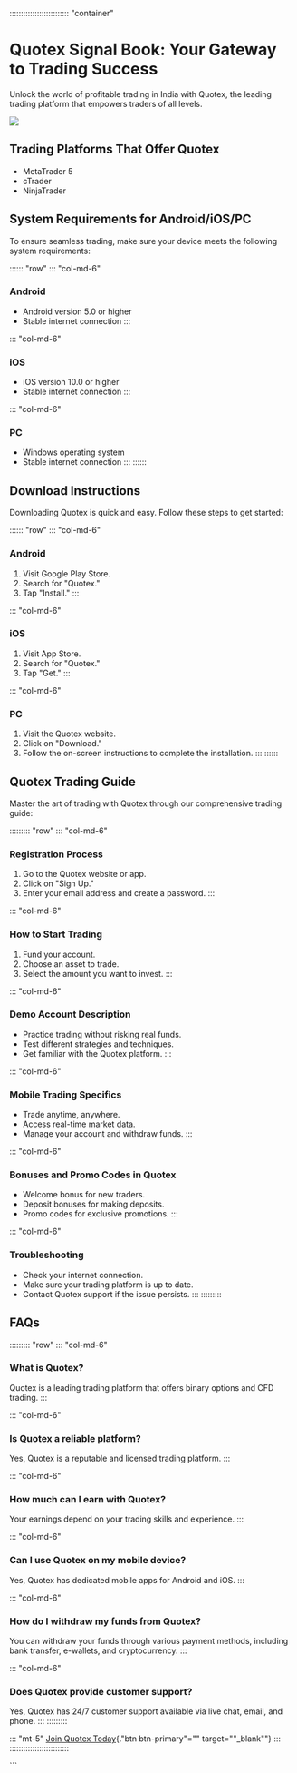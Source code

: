 :::::::::::::::::::::::::: \"container\"
# Quotex Signal Book: Your Gateway to Trading Success

Unlock the world of profitable trading in India with Quotex, the leading
trading platform that empowers traders of all levels.

[![](https://static.quotex.io/files/8_en/300_250.jpg)](https://traff.sbs/brokerqxsignupf)

## Trading Platforms That Offer Quotex

-   MetaTrader 5
-   cTrader
-   NinjaTrader

## System Requirements for Android/iOS/PC

To ensure seamless trading, make sure your device meets the following
system requirements:

:::::: \"row\"
::: \"col-md-6\"
### Android

-   Android version 5.0 or higher
-   Stable internet connection
:::

::: \"col-md-6\"
### iOS

-   iOS version 10.0 or higher
-   Stable internet connection
:::

::: \"col-md-6\"
### PC

-   Windows operating system
-   Stable internet connection
:::
::::::

## Download Instructions

Downloading Quotex is quick and easy. Follow these steps to get started:

:::::: \"row\"
::: \"col-md-6\"
### Android

1.  Visit Google Play Store.
2.  Search for "Quotex."
3.  Tap "Install."
:::

::: \"col-md-6\"
### iOS

1.  Visit App Store.
2.  Search for "Quotex."
3.  Tap "Get."
:::

::: \"col-md-6\"
### PC

1.  Visit the Quotex website.
2.  Click on "Download."
3.  Follow the on-screen instructions to complete the installation.
:::
::::::

## Quotex Trading Guide

Master the art of trading with Quotex through our comprehensive trading
guide:

::::::::: \"row\"
::: \"col-md-6\"
### Registration Process

1.  Go to the Quotex website or app.
2.  Click on "Sign Up."
3.  Enter your email address and create a password.
:::

::: \"col-md-6\"
### How to Start Trading

1.  Fund your account.
2.  Choose an asset to trade.
3.  Select the amount you want to invest.
:::

::: \"col-md-6\"
### Demo Account Description

-   Practice trading without risking real funds.
-   Test different strategies and techniques.
-   Get familiar with the Quotex platform.
:::

::: \"col-md-6\"
### Mobile Trading Specifics

-   Trade anytime, anywhere.
-   Access real-time market data.
-   Manage your account and withdraw funds.
:::

::: \"col-md-6\"
### Bonuses and Promo Codes in Quotex

-   Welcome bonus for new traders.
-   Deposit bonuses for making deposits.
-   Promo codes for exclusive promotions.
:::

::: \"col-md-6\"
### Troubleshooting

-   Check your internet connection.
-   Make sure your trading platform is up to date.
-   Contact Quotex support if the issue persists.
:::
:::::::::

## FAQs

::::::::: \"row\"
::: \"col-md-6\"
### What is Quotex?

Quotex is a leading trading platform that offers binary options and CFD
trading.
:::

::: \"col-md-6\"
### Is Quotex a reliable platform?

Yes, Quotex is a reputable and licensed trading platform.
:::

::: \"col-md-6\"
### How much can I earn with Quotex?

Your earnings depend on your trading skills and experience.
:::

::: \"col-md-6\"
### Can I use Quotex on my mobile device?

Yes, Quotex has dedicated mobile apps for Android and iOS.
:::

::: \"col-md-6\"
### How do I withdraw my funds from Quotex?

You can withdraw your funds through various payment methods, including
bank transfer, e-wallets, and cryptocurrency.
:::

::: \"col-md-6\"
### Does Quotex provide customer support?

Yes, Quotex has 24/7 customer support available via live chat, email,
and phone.
:::
:::::::::

::: \"mt-5\"
[Join Quotex Today](\%22https://traff.sbs/brokerqxsignup\%22){."btn
btn-primary"="" target=""_blank""}
:::
::::::::::::::::::::::::::

\`\`\`

